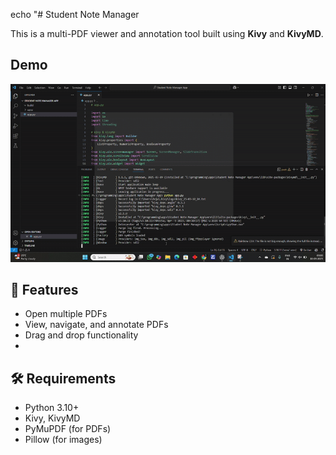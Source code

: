 echo "# Student Note Manager

This is a multi-PDF viewer and annotation tool built using **Kivy** and **KivyMD**.

## Demo

![Demo of Student Note Manager](demo.gif)

## 🚀 Features
- Open multiple PDFs
- View, navigate, and annotate PDFs
- Drag and drop functionality
- 
## 🛠 Requirements
- Python 3.10+
- Kivy, KivyMD
- PyMuPDF (for PDFs)
- Pillow (for images)
